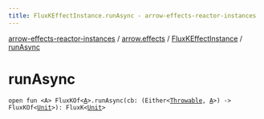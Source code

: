 ```yaml
---
title: FluxKEffectInstance.runAsync - arrow-effects-reactor-instances
---
```


[arrow-effects-reactor-instances](../../index.html) / [arrow.effects](../index.html) / [FluxKEffectInstance](index.html) / [runAsync](./run-async.html)

# runAsync

`open fun <A> FluxKOf<`[`A`](run-async.html#A)`>.runAsync(cb: (Either<`[`Throwable`](https://kotlinlang.org/api/latest/jvm/stdlib/kotlin/-throwable/index.html)`, `[`A`](run-async.html#A)`>) -> FluxKOf<`[`Unit`](https://kotlinlang.org/api/latest/jvm/stdlib/kotlin/-unit/index.html)`>): FluxK<`[`Unit`](https://kotlinlang.org/api/latest/jvm/stdlib/kotlin/-unit/index.html)`>`